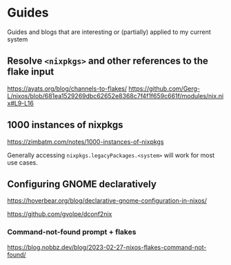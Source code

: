 # Guides

Guides and blogs that are interesting or (partially) applied to my current system

## Resolve `<nixpkgs>` and other references to the flake input

<https://ayats.org/blog/channels-to-flakes/>
<https://github.com/Gerg-L/nixos/blob/681ea1529269dbc62652e8368c7f4f1f659c661f/modules/nix.nix#L9-L16>

## 1000 instances of nixpkgs

<https://zimbatm.com/notes/1000-instances-of-nixpkgs>

Generally accessing `nixpkgs.legacyPackages.<system>` will work for most use cases.

## Configuring GNOME declaratively

<https://hoverbear.org/blog/declarative-gnome-configuration-in-nixos/>

<https://github.com/gvolpe/dconf2nix>

### Command-not-found prompt + flakes

<https://blog.nobbz.dev/blog/2023-02-27-nixos-flakes-command-not-found/>
